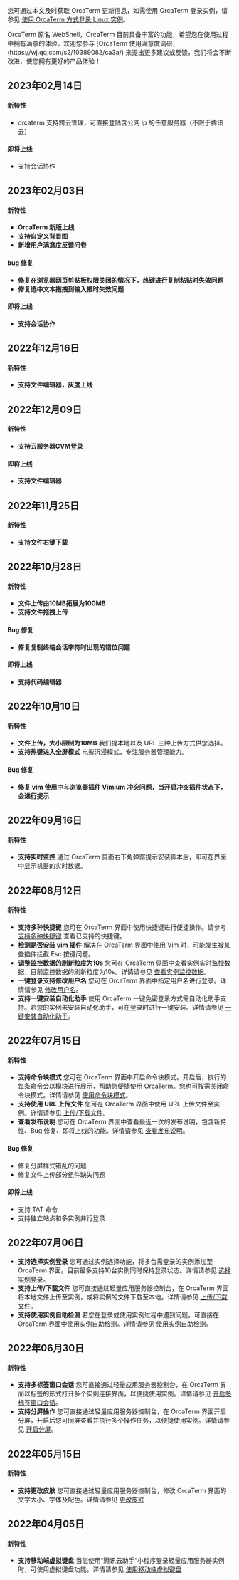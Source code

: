 您可通过本文及时获取 OrcaTerm 更新信息，如需使用 OrcaTerm 登录实例，请参见 [使用 OrcaTerm 方式登录 Linux 实例](https://cloud.tencent.com/document/product/1207/44642)。


<dx-alert infotype="explain" title="">
OrcaTerm 原名 WebShell，OrcaTerm 目前具备丰富的功能，希望您在使用过程中拥有满意的体验。欢迎您参与 [OrcaTerm 使用满意度调研](https://wj.qq.com/s2/10389082/ca3a/) 来提出更多建议或反馈，我们将会不断改进，使您拥有更好的产品体验！
</dx-alert>

## 2023年02月14日
#### 新特性
- orcaterm 支持跨云管理，可直接登陆含公网 ip 的任意服务器（不限于腾讯云）

#### 即将上线
- 支持会话协作

## 2023年02月03日
#### 新特性
- **OrcaTerm 新版上线**
- **支持自定义背景图**
- **新增用户满意度反馈问卷**

#### bug 修复
- **修复在浏览器网页剪贴板权限关闭的情况下，热键进行复制粘贴时失效问题**
- **修复选中文本拖拽到输入框时失效问题**

#### 即将上线
- **支持会话协作**

## 2022年12月16日
#### 新特性
- **支持文件编辑器，灰度上线**

## 2022年12月09日
#### 新特性
- **支持云服务器CVM登录**
  
#### 即将上线
- **支持文件编辑器**

## 2022年11月25日
#### 新特性
- **支持文件右键下载**

## 2022年10月28日
#### 新特性
- **文件上传由10MB拓展为100MB**
- **支持文件拖拽上传**

#### Bug 修复
- **修复复制终端会话字符时出现的错位问题**

#### 即将上线
- **支持代码编辑器**

## 2022年10月10日
#### 新特性
- **文件上传，大小限制为10MB**
我们提本地以及 URL 三种上传方式供您选择。
- **支持热键进入全屏模式**
电影沉浸模式，专注服务器管理能力。

#### Bug 修复
- **修复 vim 使用中与浏览器插件 Vimium 冲突问题，当开启冲突插件状态下，会进行提示**

## 2022年09月16日
#### 新特性
- **支持实时监控**
通过 OrcaTerm 界面右下角弹窗提示安装脚本后，即可在界面中显示机器的实时数据。

## 2022年08月12日

#### 新特性
- **支持多种快捷键**
您可在 OrcaTerm 界面中使用快捷键进行便捷操作。请参考 [支持多种快捷键](https://cloud.tencent.com/document/product/1207/44642#hotKey) 查看已支持的快捷键。
- **检测是否安装 vim 插件**
解决在 OrcaTerm 界面中使用 Vim 时，可能发生被某些插件拦截 Esc 按键问题。
- **调整监控数据的刷新粒度为10s**
您可在 OrcaTerm 界面中查看实例实时监控数据，目前监控数据的刷新粒度为10s。详情请参见 [查看实例监控数据](https://cloud.tencent.com/document/product/1207/44642#monitoringData)。
- **一键登录支持修改用户名**
您可在 OrcaTerm 界面中指定用户名进行登录。详情请参见 [修改用户名](https://cloud.tencent.com/document/product/1207/44642#modifyUsername)。
- **支持一键安装自动化助手**
使用 OrcaTerm 一键免密登录方式需自动化助手支持。若您的实例未安装自动化助手，可在登录时进行一键安装。详情请参见 [一键安装自动化助手](https://cloud.tencent.com/document/product/1207/44642#installTAT)。


## 2022年07月15日

#### 新特性
- **支持命令块模式**
您可在 OrcaTerm 界面中开启命令块模式。开启后，执行的每条命令会以模块进行展示，帮助您便捷使用 OrcaTerm。您也可按需关闭命令块模式。详情请参见 [使用命令块模式](https://cloud.tencent.com/document/product/1207/44642#block)。
- **支持使用 URL 上传文件**
您可在 OrcaTerm 界面中使用 URL 上传文件至实例。详情请参见 [上传/下载文件](https://cloud.tencent.com/document/product/1207/44642#updownload)。
- **查看发布说明**
您可在 OrcaTerm 界面中查看最近一次的发布说明，包含新特性、Bug 修复、即将上线的功能。详情请参见  [查看发布说明](https://cloud.tencent.com/document/product/1207/44642#changelogs)。

####  Bug 修复
- 修复分屏样式错乱的问题
- 修复文件上传部分组件缺失问题

#### 即将上线
- 支持 TAT 命令
- 支持独立站点和多实例并行登录


## 2022年07月06日
- **支持选择实例登录**
您可通过实例选择功能，将多台需登录的实例添加至 OrcaTerm 界面。目前最多支持10台实例同时保持登录状态。详情请参见 [选择实例登录](https://cloud.tencent.com/document/product/1207/44642#choose)。
- **支持上传/下载文件**
您可直接通过轻量应用服务器控制台，在 OrcaTerm 界面将本地文件上传至实例，或将实例的文件下载至本地。详情请参见 [上传/下载文件](https://cloud.tencent.com/document/product/1207/44642#updownload)。
- **支持使用实例自助检测**
若您在登录或使用实例过程中遇到问题，可直接在 OrcaTerm 界面中使用实例自助检测。详情请参见 [使用实例自助检测](https://cloud.tencent.com/document/product/1207/44642#selfCheck)。


## 2022年06月30日

#### 新特性
- **支持多标签窗口会话**
您可直接通过轻量应用服务器控制台，在 OrcaTerm 界面以标签的形式打开多个实例连接界面，以便捷使用实例。详情请参见 [开启多标签窗口会话](https://cloud.tencent.com/document/product/1207/44642#multilabel)。
- **支持分屏操作**
您可直接通过轻量应用服务器控制台，在 OrcaTerm 界面开启分屏，开启后您可同屏查看并执行多个操作任务，以便捷使用实例。详情请参见 [开启分屏](https://cloud.tencent.com/document/product/1207/44642#splitScreen)。

## 2022年05月15日

#### 新特性
- **支持更改皮肤**
您可直接通过轻量应用服务器控制台，修改 OrcaTerm 界面的文字大小、字体及配色。详情请参见 [更改皮肤](https://cloud.tencent.com/document/product/1207/44642#changeAppearance)

## 2022年04月05日

#### 新特性
- **支持移动端虚拟键盘**
当您使用“腾讯云助手”小程序登录轻量应用服务器实例时，可使用虚拟键盘功能。详情请参见 [使用移动端虚拟键盘](https://cloud.tencent.com/document/product/1207/44642#virtualKeyboard)


